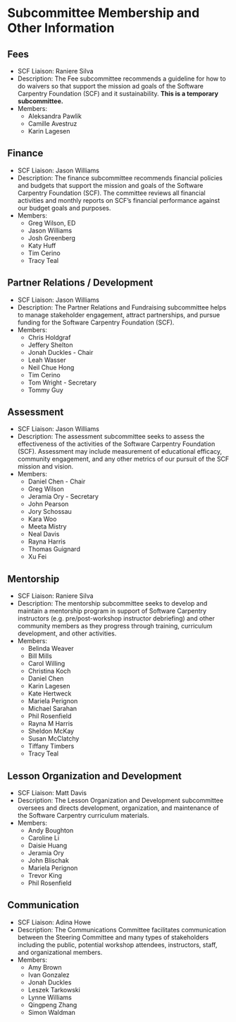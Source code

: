 # Subcommittee Membership and Other Information

## Fees

- SCF Liaison: Raniere Silva
- Description: The Fee subcommittee recommends a guideline for how to do waivers so that support the mission ad goals of the Software Carpentry Foundation (SCF) and it sustainability. **This is a temporary subcommittee.**
- Members:
  - Aleksandra Pawlik
  - Camille Avestruz
  - Karin Lagesen

## Finance

- SCF Liaison: Jason Williams
- Description: The finance subcommittee recommends financial policies and budgets that support the mission and goals of the Software Carpentry Foundation (SCF). The committee reviews all financial activities and  monthly reports on SCF’s financial performance against our budget goals and purposes.
- Members:
  - Greg Wilson, ED
  - Jason Williams
  - Josh Greenberg
  - Katy Huff
  - Tim Cerino
  - Tracy Teal

## Partner Relations / Development

- SCF Liaison: Jason Williams
- Description: The Partner Relations and Fundraising subcommittee helps to manage stakeholder engagement, attract partnerships, and pursue funding for the Software Carpentry Foundation (SCF).
- Members:
  - Chris Holdgraf
  - Jeffery Shelton
  - Jonah Duckles - Chair
  - Leah Wasser
  - Neil Chue Hong
  - Tim Cerino
  - Tom Wright - Secretary 
  - Tommy Guy

## Assessment

- SCF Liaison: Jason Williams
- Description: The assessment subcommittee seeks to assess the effectiveness of the activities of the Software Carpentry Foundation (SCF). Assessment may include measurement of educational efficacy, community engagement, and any other metrics of our pursuit of the SCF mission and vision.
- Members:
  - Daniel Chen - Chair
  - Greg Wilson
  - Jeramia Ory - Secretary
  - John Pearson
  - Jory Schossau
  - Kara Woo
  - Meeta Mistry
  - Neal Davis
  - Rayna Harris
  - Thomas Guignard
  - Xu Fei

## Mentorship

- SCF Liaison: Raniere Silva
- Description: The mentorship subcommittee seeks to develop and maintain a mentorship program in support of Software Carpentry instructors (e.g. pre/post-workshop instructor debriefing) and other community members as they progress through training, curriculum development, and other activities.
- Members:
  - Belinda Weaver
  - Bill Mills
  - Carol Willing
  - Christina Koch
  - Daniel Chen
  - Karin Lagesen
  - Kate Hertweck
  - Mariela Perignon
  - Michael Sarahan
  - Phil Rosenfield
  - Rayna M Harris
  - Sheldon McKay
  - Susan McClatchy
  - Tiffany Timbers
  - Tracy Teal

## Lesson Organization and Development

- SCF Liaison: Matt Davis
- Description: The Lesson Organization and Development subcommittee oversees and directs development, organization, and maintenance of the Software Carpentry curriculum materials.
- Members:
  - Andy Boughton
  - Caroline Li
  - Daisie Huang
  - Jeramia Ory
  - John Blischak
  - Mariela Perignon
  - Trevor King
  - Phil Rosenfield

## Communication

- SCF Liaison: Adina Howe
- Description: The Communications Committee facilitates communication between the Steering Committee and many types of stakeholders including the public, potential workshop attendees, instructors, staff, and organizational members.
- Members:
  - Amy Brown
  - Ivan Gonzalez
  - Jonah Duckles
  - Leszek Tarkowski
  - Lynne Williams
  - Qingpeng Zhang
  - Simon Waldman
